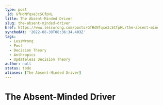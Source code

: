 ```yaml
---
type: post
_id: GfHdNfqxe3cSCfpHL
title: The Absent-Minded Driver
slug: the-absent-minded-driver
href: https://www.lesswrong.com/posts/GfHdNfqxe3cSCfpHL/the-absent-minded-driver
synchedAt: '2022-08-30T08:36:34.403Z'
tags:
  - LessWrong
  - Post
  - Decision Theory
  - Anthropics
  - Updateless Decision Theory
author: null
status: todo
aliases: [The Absent-Minded Driver]
---
```


# The Absent-Minded Driver
